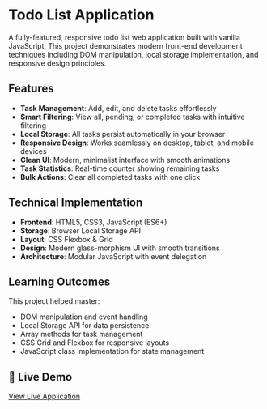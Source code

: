 # Todo List Application

A fully-featured, responsive todo list web application built with vanilla JavaScript. This project demonstrates modern front-end development techniques including DOM manipulation, local storage implementation, and responsive design principles.

##  Features

- **Task Management**: Add, edit, and delete tasks effortlessly
- **Smart Filtering**: View all, pending, or completed tasks with intuitive filtering
- **Local Storage**: All tasks persist automatically in your browser
- **Responsive Design**: Works seamlessly on desktop, tablet, and mobile devices
- **Clean UI**: Modern, minimalist interface with smooth animations
- **Task Statistics**: Real-time counter showing remaining tasks
- **Bulk Actions**: Clear all completed tasks with one click

##  Technical Implementation

- **Frontend**: HTML5, CSS3, JavaScript (ES6+)
- **Storage**: Browser Local Storage API
- **Layout**: CSS Flexbox & Grid
- **Design**: Modern glass-morphism UI with smooth transitions
- **Architecture**: Modular JavaScript with event delegation
  
##  Learning Outcomes

This project helped master:
- DOM manipulation and event handling
- Local Storage API for data persistence
- Array methods for task management
- CSS Grid and Flexbox for responsive layouts
- JavaScript class implementation for state management

## 🚀 Live Demo
[View Live Application](https://yourusername.github.io/todo-list-app)
